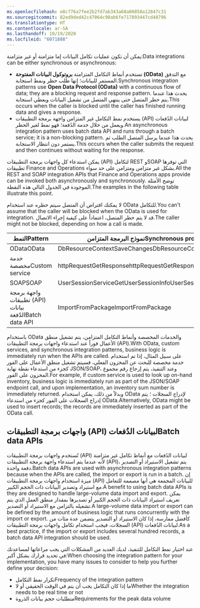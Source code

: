 ```yaml
---
ms.openlocfilehash: e8c776a7fee2b2fd7ab343a68a00858a12847c31
ms.sourcegitcommit: 82ed9ded42c47064c90ab6fe717893447cd48796
ms.translationtype: HT
ms.contentlocale: ar-SA
ms.lasthandoff: 10/19/2020
ms.locfileid: "6071888"
---
```


<span data-ttu-id="99116-101">يمكن أن تكون عمليات تكامل البيانات إما متزامنة أو غير متزامنة:</span><span class="sxs-lookup"><span data-stu-id="99116-101">Data integrations can be either synchronous or asynchronous:</span></span> 

-   <span data-ttu-id="99116-102">تستخدم أنماط التكامل المتزامنة **بروتوكول البيانات المفتوحة (OData)** مع التدفق المستمر للبيانات؛ إنها طلب حظر ونمط استجابة.</span><span class="sxs-lookup"><span data-stu-id="99116-102">Synchronous integration patterns use **Open Data Protocol (OData)** with a continuous flow of data; they are a blocking request and response pattern.</span></span> <span data-ttu-id="99116-103">يحدث هذا عندما يتم حظر المتصل حتى ينتهي المتصل من تشغيل البيانات ويعطي استجابة.</span><span class="sxs-lookup"><span data-stu-id="99116-103">This occurs when the caller is blocked until the caller has finished running data and gives a response.</span></span>
-   <span data-ttu-id="99116-104">يستخدم نمط التكامل غير المتزامن واجهة برمجة التطبيقات (API) لبيانات الدُفعات ويعمل من خلال خدمة الدُفعة؛ فهو نمط لغير الحظر.</span><span class="sxs-lookup"><span data-stu-id="99116-104">An asynchronous integration pattern uses batch data API and runs through a batch service; it is a non-blocking pattern.</span></span> <span data-ttu-id="99116-105">يحدث هذا عندما يرسل المتصل الطلب ثم يستمر دون انتظار الاستجابة.</span><span class="sxs-lookup"><span data-stu-id="99116-105">This occurs when the caller submits the request and then continues without waiting for the response.</span></span>

<span data-ttu-id="99116-106">يمكن استدعاء كل واجهات برمجة التطبيقات (API) لتكامل REST وSOAP التي توفرها تطبيقات Finance and Operations بشكل غير متزامن ومتزامن على حد سواء.</span><span class="sxs-lookup"><span data-stu-id="99116-106">All the REST and SOAP integration APIs that Finance and Operations apps provide can be invoked both asynchronously and synchronously.</span></span> <span data-ttu-id="99116-107">توضح الأمثلة الموجودة في الجدول التالي هذه النقطة.</span><span class="sxs-lookup"><span data-stu-id="99116-107">The examples in the following table illustrate this point.</span></span> 

<span data-ttu-id="99116-108">لا يمكنك افتراض أن المتصل سيتم حظره عند استخدام OData للتكامل.</span><span class="sxs-lookup"><span data-stu-id="99116-108">You can't assume that the caller will be blocked when the OData is used for integration.</span></span> <span data-ttu-id="99116-109">قد لا يتم حظر المتصل، اعتماداً على كيفية إجراء الاتصال.</span><span class="sxs-lookup"><span data-stu-id="99116-109">The caller might not be blocked, depending on how a call is made.</span></span>

 


| <span data-ttu-id="99116-110">**النمط**</span><span class="sxs-lookup"><span data-stu-id="99116-110">**Pattern**</span></span>| <span data-ttu-id="99116-111">**نموذج البرمجة المتزامن**</span><span class="sxs-lookup"><span data-stu-id="99116-111">**Synchronous programming paradigm**</span></span> | <span data-ttu-id="99116-112">**نموذج البرمجة غير المتزامن**</span><span class="sxs-lookup"><span data-stu-id="99116-112">**Asynchronous programming paradigm**</span></span>|
 | ------------- | ------------- | ------------- |
 | <span data-ttu-id="99116-113">OData</span><span class="sxs-lookup"><span data-stu-id="99116-113">OData</span></span>| <span data-ttu-id="99116-114">DbResourceContextSaveChanges</span><span class="sxs-lookup"><span data-stu-id="99116-114">DbResourceContextSaveChanges</span></span>| <span data-ttu-id="99116-115">DbResourceContextSaveChangesAsync</span><span class="sxs-lookup"><span data-stu-id="99116-115">DbResourceContextSaveChangesAsync</span></span>|
| <span data-ttu-id="99116-116">خدمة مخصصة</span><span class="sxs-lookup"><span data-stu-id="99116-116">Custom service</span></span>| <span data-ttu-id="99116-117">httpRequestGetResponse</span><span class="sxs-lookup"><span data-stu-id="99116-117">httpRequestGetResponse</span></span>| <span data-ttu-id="99116-118">httpRequestBeginGetResponse</span><span class="sxs-lookup"><span data-stu-id="99116-118">httpRequestBeginGetResponse</span></span>|
| <span data-ttu-id="99116-119">SOAP</span><span class="sxs-lookup"><span data-stu-id="99116-119">SOAP</span></span> | <span data-ttu-id="99116-120">UserSessionServiceGetUserSessionInfo</span><span class="sxs-lookup"><span data-stu-id="99116-120">UserSessionServiceGetUserSessionInfo</span></span>| <span data-ttu-id="99116-121">UserSessionServiceGetUserSessionInfoAsync</span><span class="sxs-lookup"><span data-stu-id="99116-121">UserSessionServiceGetUserSessionInfoAsync</span></span>|
| <span data-ttu-id="99116-122">واجهة برمجة تطبيقات (API) بيانات الدُفعة</span><span class="sxs-lookup"><span data-stu-id="99116-122">Batch data API</span></span>| <span data-ttu-id="99116-123">ImportFromPackage</span><span class="sxs-lookup"><span data-stu-id="99116-123">ImportFromPackage</span></span>  | <span data-ttu-id="99116-124">BeginInvoke</span><span class="sxs-lookup"><span data-stu-id="99116-124">BeginInvoke</span></span>|

<span data-ttu-id="99116-125">باستخدام OData والخدمات المخصصة وأنماط التكامل المتزامن، يتم تشغيل منطق الأعمال فوراً عند استدعاء واجهات برمجة التطبيقات (API).</span><span class="sxs-lookup"><span data-stu-id="99116-125">With OData, custom services, and synchronous integration patterns, business logic is immediately run when the APIs are called.</span></span> <span data-ttu-id="99116-126">على سبيل المثال، إذا تم استخدام خدمة مخصصة للبحث عن المخزون الفعلي، فسيتم تشغيل منطق الأعمال على الفور كجزء من استدعاء نقطة نهاية JSON/SOAP، وعند التنفيذ، يتم إرجاع رقم مجموع المخزون على الفور.</span><span class="sxs-lookup"><span data-stu-id="99116-126">For example, if custom service is used to look up on-hand inventory, business logic is immediately run as part of the JSON/SOAP endpoint call, and upon implementation, an inventory sum number is immediately returned.</span></span> <span data-ttu-id="99116-127">وبدلاً من ذلك، يمكن استخدام OData لإدراج السجلات ؛ يتم إدراج السجلات على الفور كجزء من استدعاء OData.</span><span class="sxs-lookup"><span data-stu-id="99116-127">Alternatively, OData might be used to insert records; the records are immediately inserted as part of the OData call.</span></span>

## <a name="batch-data-apis"></a><span data-ttu-id="99116-128">واجهات برمجة التطبيقات (API) لبيانات الدُفعات</span><span class="sxs-lookup"><span data-stu-id="99116-128">Batch data APIs</span></span> 

<span data-ttu-id="99116-129">تُستخدم واجهات برمجة التطبيقات (API) لبيانات الدُفعات مع أنماط تكامل غير متزامنة لأنه عندما يتم استدعاء واجهة برمجة التطبيقات (API)، يتم تشغيل الاستيراد أو التصدير دفعة واحدة.</span><span class="sxs-lookup"><span data-stu-id="99116-129">Batch data APIs are used with asynchronous integration patterns because when the APIs are called, the import or export is run in a batch.</span></span> <span data-ttu-id="99116-130">إن ميزة استخدام واجهات برمجة التطبيقات (API) للبيانات المجمعة هي أنها مصممة للتعامل مع استيراد وتصدير البيانات ذات الحجم الكبير.</span><span class="sxs-lookup"><span data-stu-id="99116-130">A benefit to using batch data APIs is they are designed to handle large-volume data import and export.</span></span> <span data-ttu-id="99116-131">يمكن تعريف استيراد البيانات ذات الحجم الكبير أو تصديرها بمقدار منطق العمل الذي يتم تشغيله بالتزامن مع الاستيراد أو التصدير.</span><span class="sxs-lookup"><span data-stu-id="99116-131">A large-volume data import or export can be defined by the amount of business logic that runs concurrently with the import or export.</span></span> <span data-ttu-id="99116-132">كأفضل ممارسة، إذا كان الاستيراد أو التصدير يتضمن عدة مئات من السجلات، فيجب استخدام تكامل واجهات برمجة التطبيقات (API) لبيانات الدُفعات.</span><span class="sxs-lookup"><span data-stu-id="99116-132">As a best practice, if the import or export includes several hundred records, a batch data API integration should be used.</span></span>

<span data-ttu-id="99116-133">عند اختيار نمط التكامل للتنفيذ، لديك العديد من المشكلات التي يجب مراعاتها لمساعدتك في تحديد قرارك بشكل أكبر:</span><span class="sxs-lookup"><span data-stu-id="99116-133">When choosing the integration pattern for your implementation, you have many issues to consider to help you further define your decision:</span></span> 

- <span data-ttu-id="99116-134">تكرار نمط التكامل</span><span class="sxs-lookup"><span data-stu-id="99116-134">Frequency of the integration pattern</span></span> 
- <span data-ttu-id="99116-135">ما إذا كان التكامل يجب أن يتم في الوقت الحقيقي أو لا</span><span class="sxs-lookup"><span data-stu-id="99116-135">Whether the integration needs to be real time or not</span></span> 
- <span data-ttu-id="99116-136">متطلبات حجم بيانات الذروة</span><span class="sxs-lookup"><span data-stu-id="99116-136">Requirements for the peak data volume</span></span>
